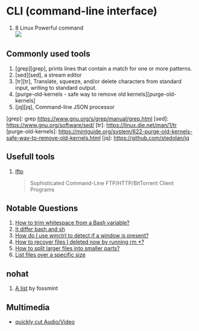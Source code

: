 # CLI (command-line interface)

1. 8 Linux Powerful command<br>
[![](https://img.youtube.com/vi/Zuwa8zlfXSY/0.jpg)](https://www.youtube.com/watch?v=Zuwa8zlfXSY)

## Commonly used tools
1. [grep][grep], prints lines that contain a match for one or more patterns.
1. [sed][sed], a stream editor
1. [tr][tr], Translate, squeeze, and/or delete characters from standard input, writing to standard output.
1. [purge-old-kernels - safe way to remove old kernels][purge-old-kernels]
1. [jq][jq], Command-line JSON processor

[grep]: grep https://www.gnu.org/s/grep/manual/grep.html
[sed]: https://www.gnu.org/software/sed/
[tr]: https://linux.die.net/man/1/tr
[purge-old-kernels]: https://mintguide.org/system/622-purge-old-kernels-safe-way-to-remove-old-kernels.html
[jq]: https://github.com/stedolan/jq

## Usefull tools
1. [lftp][lftp]
   > Sophisticated Command-Line FTP/HTTP/BitTorrent Client Programs

[lftp]: https://community.linuxmint.com/software/view/lftp

## Notable Questions
1. [How to trim whitespace from a Bash variable?][so1]
1. [It differ bash and sh][so2]
1. [How do I use wmctrl to detect if a window is present?][askubuntu1]
1. [How to recover files I deleted now by running rm *?][unixqa1]
1. [How to split larger files into smaller parts?][split-and-join]
1. [List files over a specific size][list-over-s-size]

[so1]: https://stackoverflow.com/questions/369758/how-to-trim-whitespace-from-a-bash-variable?answertab=votes#tab-top
[so2]: https://stackoverflow.com/a/2462357/2368696
[askubuntu1]: https://stackoverflow.com/a/2462357/2368696
[unixqa1]: https://unix.stackexchange.com/questions/101237/how-to-recover-files-i-deleted-now-by-running-rm
[split-and-join]: https://askubuntu.com/questions/54579/how-to-split-larger-files-into-smaller-parts
[list-over-s-size]: https://stackoverflow.com/a/38294145/2368696

## nohat
1. [A list][list1] by fossmint

[list1]: https://www.fossmint.com/kali-linux-hacking-and-penetration-tools/

## Multimedia
 - [quickly cut Audio/Video][use-ffmpeg]

[use-ffmpeg]: https://askubuntu.com/a/56044/509163

